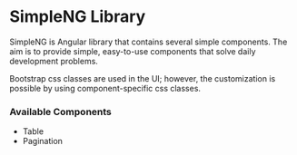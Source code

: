 # SimpleNG Library

SimpleNG is Angular library that contains several simple components. The aim is to provide simple, easy-to-use components that solve daily development problems.

Bootstrap css classes are used in the UI; however, the customization is possible by using component-specific css classes.

### Available Components

- Table
- Pagination
